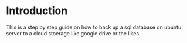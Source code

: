 # Introduction
This is a step by step guide on how to back up a sql database on ubuntu server to a cloud stoerage like google drive or the likes.